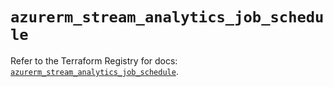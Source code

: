 # `azurerm_stream_analytics_job_schedule`

Refer to the Terraform Registry for docs: [`azurerm_stream_analytics_job_schedule`](https://registry.terraform.io/providers/hashicorp/azurerm/4.29.0/docs/resources/stream_analytics_job_schedule).
